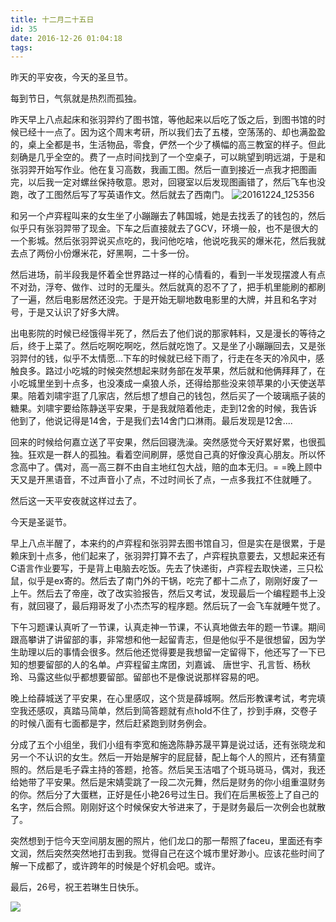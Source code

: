 ```yaml
---
title: 十二月二十五日
id: 35
date: 2016-12-26 01:04:18
tags:
---
```


昨天的平安夜，今天的圣旦节。

每到节日，气氛就是热烈而孤独。

昨天早上八点起床和张羽羿约了图书馆，等他起来以后吃了饭之后，到图书馆的时候已经十一点了。因为这个周末考研，所以我们去了五楼，空荡荡的、却也满盈盈的，桌上全都是书，生活物品，零食，俨然一个少了横幅的高三教室的样子。但此刻确是几乎全空的。费了一点时间找到了一个空桌子，可以眺望到明远湖，于是和张羽羿开始写作业。他在复习高数，我画工图。然后一直到接近一点我才把图画完，以后我一定对螺丝保持敬意。恩对，回寝室以后发现图画错了，然后飞车也没跑，改了工图然后写了写英语作文。然后就去了西南门。
![20161224_125356](http://eremite-1252628011.cossh.myqcloud.com/wp-content/uploads/2016/12/20161224_125356.jpg)

和另一个卢弈程叫来的女生坐了小蹦蹦去了韩国城，她是去找丢了的钱包的，然后似乎只有张羽羿带了现金。下车之后直接就去了GCV，环境一般，也不是很大的一个影城。然后张羽羿说买点吃的，我问他吃啥，他说吃我买的爆米花，然后我就去点了两份小份爆米花，好黑啊，二十多一份。

然后进场，前半段我是怀着全世界路过一样的心情看的，看到一半发现摆渡人有点不对劲，浮夸、做作、过时的无厘头。然后就真的忍不了了，把手机里能刷的都刷了一遍，然后电影居然还没完。于是开始无聊地数电影里的大牌，并且和名字对号，于是又认识了好多大牌。

出电影院的时候已经饿得半死了，然后去了他们说的那家韩料，又是漫长的等待之后，终于上菜了。然后吃啊吃啊吃，然后就吃饱了。又是坐了小蹦蹦回去，又是张羽羿付的钱，似乎不太情愿...下车的时候就已经下雨了，行走在冬天的冷风中，感触良多。路过小吃城的时候突然想起来财务部在发苹果，然后就和他俩拜拜了，在小吃城里坐到十点多，也没凑成一桌狼人杀，还得给那些没来领苹果的小天使送苹果。陪着刘啸宇逛了几家店，然后想了想自己的钱包，然后买了一个玻璃瓶子装的糖果。刘啸宇要给陈静送平安果，于是我就陪着他走，走到12舍的时候，我告诉他到了，他说记得是14舍，于是我们去14舍门口淋雨。最后发现是12舍....

回来的时候给何嘉立送了平安果，然后回寝洗澡。突然感觉今天好累好累，也很孤独。狂欢是一群人的孤独。看着空间刷屏，感觉自己真的好像没真心朋友。所以怀念高中了。偶对，高一高三群不由自主地红包大战，赔的血本无归。= =晚上顾中天又是开黑语音，不过声音小了点，不过时间长了点，一点多我扛不住就睡了。

然后这一天平安夜就这样过去了。

今天是圣诞节。

早上八点半醒了，本来约的卢弈程和张羽羿去图书馆自习，但是实在是很累，于是赖床到十点多，他们起来了，张羽羿打算不去了，卢弈程执意要去，又想起来还有C语言作业要写，于是背上电脑去吃饭。先去了快递街，卢弈程去取快递，三只松鼠，似乎是ex寄的。然后去了南门外的干锅，吃完了都十二点了，刚刚好废了一上午。然后去了帝座，改了改实验报告，然后又考试，发现最后一个编程题书上没有，就回寝了，最后翔哥发了小杰杰写的程序题。然后玩了一会飞车就睡午觉了。

下午习题课认真听了一节课，认真走神一节课，不认真地做去年的题一节课。期间跟高攀讲了讲留部的事，非常想和他一起留青志，但是他似乎不是很想留，因为学生助理以后的事情会很多。然后他还觉得要是我想留一定留得下，他还写了一下已知的想要留部的人的名单。卢弈程留主席团，刘嘉诚、 唐世宇、孔言哲、杨秋玲、马露这些似乎都想要留部。留部也不是像说说那样容易的吧。

晚上给薛城送了平安果，在心里感叹，这个货是薛城啊。然后形教课考试，考完填空我还感叹，真踏马简单，然后到简答题就有点hold不住了，抄到手麻，交卷子的时候八面有七面都是字，然后赶紧跑到财务例会。

分成了五个小组坐，我们小组有李宽和施逸陈静苏晟平算是说过话，还有张晓龙和另一个不认识的女生。然后一开始是解宇的屁屁替，配上每个人的照片，还有猜童照的。然后是毛子霖主持的答题，抢答。然后吴玉洁唱了个斑马斑马，偶对，我还给她带了平安果。然后是宋婧雯跳了一段二次元舞，然后是财务的你小组重温财务的你。然后分了大蛋糕，正好是任小艳26号过生日。我们在后黑板签上了自己的名字，然后合照。刚刚好这个时候保安大爷进来了，于是财务最后一次例会也就散了。

突然想到于恺今天空间朋友圈的照片，他们龙口的那一帮照了faceu，里面还有李文润，然后突然突然地打击到我。觉得自己在这个城市里好渺小。应该花些时间了解一下成都了，或许跨年的时候是个好机会吧。或许。

最后，26号，祝王若琳生日快乐。

![](http://eremite-1252628011.cossh.myqcloud.com/wp-content/uploads/2016/12/20161224_125356.jpg)